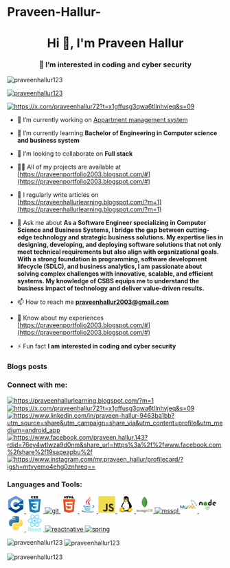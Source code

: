 # Praveen-Hallur-
<h1 align="center">Hi 👋, I'm Praveen Hallur</h1>
<h3 align="center">👀 I’m interested in coding and cyber security</h3>

<p align="left"> <img src="https://komarev.com/ghpvc/?username=praveenhallur123&label=Profile%20views&color=0e75b6&style=flat" alt="praveenhallur123" /> </p>

<p align="left"> <a href="https://github.com/ryo-ma/github-profile-trophy"><img src="https://github-profile-trophy.vercel.app/?username=praveenhallur123" alt="praveenhallur123" /></a> </p>

<p align="left"> <a href="https://twitter.com/https://x.com/praveenhallur72?t=x1gffusg3qwa6tllnhvjeq&s=09" target="blank"><img src="https://img.shields.io/twitter/follow/https://x.com/praveenhallur72?t=x1gffusg3qwa6tllnhvjeq&s=09?logo=twitter&style=for-the-badge" alt="https://x.com/praveenhallur72?t=x1gffusg3qwa6tllnhvjeq&s=09" /></a> </p>

- 🔭 I’m currently working on [Appartment management system](https://github.com/PraveenHallur123/Apartment-management-system-)

- 🌱 I’m currently learning **Bachelor of Engineering in Computer science and business system**

- 👯 I’m looking to collaborate on **Full stack**

- 👨‍💻 All of my projects are available at [https://praveenportfolio2003.blogspot.com/#](https://praveenportfolio2003.blogspot.com/#)

- 📝 I regularly write articles on [https://praveenhallurlearning.blogspot.com/?m=1](https://praveenhallurlearning.blogspot.com/?m=1)

- 💬 Ask me about **As a Software Engineer specializing in Computer Science and Business Systems, I bridge the gap between cutting-edge technology and strategic business solutions. My expertise lies in designing, developing, and deploying software solutions that not only meet technical requirements but also align with organizational goals. With a strong foundation in programming, software development lifecycle (SDLC), and business analytics, I am passionate about solving complex challenges with innovative, scalable, and efficient systems. My knowledge of CSBS equips me to understand the business impact of technology and deliver value-driven results.**

- 📫 How to reach me **praveenhallur2003@gmail.com**

- 📄 Know about my experiences [https://praveenportfolio2003.blogspot.com/#](https://praveenportfolio2003.blogspot.com/#)

- ⚡ Fun fact **I am interested in coding and cyber security**

### Blogs posts
<!-- BLOG-POST-LIST:START -->
<!-- BLOG-POST-LIST:END -->

<h3 align="left">Connect with me:</h3>
<p align="left">
<a href="https://dev.to/https://praveenhallurlearning.blogspot.com/?m=1" target="blank"><img align="center" src="https://raw.githubusercontent.com/rahuldkjain/github-profile-readme-generator/master/src/images/icons/Social/devto.svg" alt="https://praveenhallurlearning.blogspot.com/?m=1" height="30" width="40" /></a>
<a href="https://twitter.com/https://x.com/praveenhallur72?t=x1gffusg3qwa6tllnhvjeq&s=09" target="blank"><img align="center" src="https://raw.githubusercontent.com/rahuldkjain/github-profile-readme-generator/master/src/images/icons/Social/twitter.svg" alt="https://x.com/praveenhallur72?t=x1gffusg3qwa6tllnhvjeq&s=09" height="30" width="40" /></a>
<a href="https://linkedin.com/in/https://www.linkedin.com/in/praveen-hallur-9463ba1bb?utm_source=share&utm_campaign=share_via&utm_content=profile&utm_medium=android_app" target="blank"><img align="center" src="https://raw.githubusercontent.com/rahuldkjain/github-profile-readme-generator/master/src/images/icons/Social/linked-in-alt.svg" alt="https://www.linkedin.com/in/praveen-hallur-9463ba1bb?utm_source=share&utm_campaign=share_via&utm_content=profile&utm_medium=android_app" height="30" width="40" /></a>
<a href="https://fb.com/https://www.facebook.com/praveen.hallur.143?rdid=76ey4wtlwza9d0nm&share_url=https%3a%2f%2fwww.facebook.com%2fshare%2f19sapeapbu%2f" target="blank"><img align="center" src="https://raw.githubusercontent.com/rahuldkjain/github-profile-readme-generator/master/src/images/icons/Social/facebook.svg" alt="https://www.facebook.com/praveen.hallur.143?rdid=76ey4wtlwza9d0nm&share_url=https%3a%2f%2fwww.facebook.com%2fshare%2f19sapeapbu%2f" height="30" width="40" /></a>
<a href="https://instagram.com/https://www.instagram.com/mr.praveen_hallur/profilecard/?igsh=mtvyemo4ehg0znhreq==" target="blank"><img align="center" src="https://raw.githubusercontent.com/rahuldkjain/github-profile-readme-generator/master/src/images/icons/Social/instagram.svg" alt="https://www.instagram.com/mr.praveen_hallur/profilecard/?igsh=mtvyemo4ehg0znhreq==" height="30" width="40" /></a>
</p>

<h3 align="left">Languages and Tools:</h3>
<p align="left"> <a href="https://www.w3schools.com/cpp/" target="_blank" rel="noreferrer"> <img src="https://raw.githubusercontent.com/devicons/devicon/master/icons/cplusplus/cplusplus-original.svg" alt="cplusplus" width="40" height="40"/> </a> <a href="https://www.w3schools.com/css/" target="_blank" rel="noreferrer"> <img src="https://raw.githubusercontent.com/devicons/devicon/master/icons/css3/css3-original-wordmark.svg" alt="css3" width="40" height="40"/> </a> <a href="https://git-scm.com/" target="_blank" rel="noreferrer"> <img src="https://www.vectorlogo.zone/logos/git-scm/git-scm-icon.svg" alt="git" width="40" height="40"/> </a> <a href="https://www.w3.org/html/" target="_blank" rel="noreferrer"> <img src="https://raw.githubusercontent.com/devicons/devicon/master/icons/html5/html5-original-wordmark.svg" alt="html5" width="40" height="40"/> </a> <a href="https://www.java.com" target="_blank" rel="noreferrer"> <img src="https://raw.githubusercontent.com/devicons/devicon/master/icons/java/java-original.svg" alt="java" width="40" height="40"/> </a> <a href="https://developer.mozilla.org/en-US/docs/Web/JavaScript" target="_blank" rel="noreferrer"> <img src="https://raw.githubusercontent.com/devicons/devicon/master/icons/javascript/javascript-original.svg" alt="javascript" width="40" height="40"/> </a> <a href="https://www.linux.org/" target="_blank" rel="noreferrer"> <img src="https://raw.githubusercontent.com/devicons/devicon/master/icons/linux/linux-original.svg" alt="linux" width="40" height="40"/> </a> <a href="https://www.mongodb.com/" target="_blank" rel="noreferrer"> <img src="https://raw.githubusercontent.com/devicons/devicon/master/icons/mongodb/mongodb-original-wordmark.svg" alt="mongodb" width="40" height="40"/> </a> <a href="https://www.microsoft.com/en-us/sql-server" target="_blank" rel="noreferrer"> <img src="https://www.svgrepo.com/show/303229/microsoft-sql-server-logo.svg" alt="mssql" width="40" height="40"/> </a> <a href="https://www.mysql.com/" target="_blank" rel="noreferrer"> <img src="https://raw.githubusercontent.com/devicons/devicon/master/icons/mysql/mysql-original-wordmark.svg" alt="mysql" width="40" height="40"/> </a> <a href="https://nodejs.org" target="_blank" rel="noreferrer"> <img src="https://raw.githubusercontent.com/devicons/devicon/master/icons/nodejs/nodejs-original-wordmark.svg" alt="nodejs" width="40" height="40"/> </a> <a href="https://www.python.org" target="_blank" rel="noreferrer"> <img src="https://raw.githubusercontent.com/devicons/devicon/master/icons/python/python-original.svg" alt="python" width="40" height="40"/> </a> <a href="https://reactjs.org/" target="_blank" rel="noreferrer"> <img src="https://raw.githubusercontent.com/devicons/devicon/master/icons/react/react-original-wordmark.svg" alt="react" width="40" height="40"/> </a> <a href="https://reactnative.dev/" target="_blank" rel="noreferrer"> <img src="https://reactnative.dev/img/header_logo.svg" alt="reactnative" width="40" height="40"/> </a> <a href="https://spring.io/" target="_blank" rel="noreferrer"> <img src="https://www.vectorlogo.zone/logos/springio/springio-icon.svg" alt="spring" width="40" height="40"/> </a> </p>

<p><img align="left" src="https://github-readme-stats.vercel.app/api/top-langs?username=praveenhallur123&show_icons=true&locale=en&layout=compact" alt="praveenhallur123" /></p>

<p>&nbsp;<img align="center" src="https://github-readme-stats.vercel.app/api?username=praveenhallur123&show_icons=true&locale=en" alt="praveenhallur123" /></p>

<p><img align="center" src="https://github-readme-streak-stats.herokuapp.com/?user=praveenhallur123&" alt="praveenhallur123" /></p>
